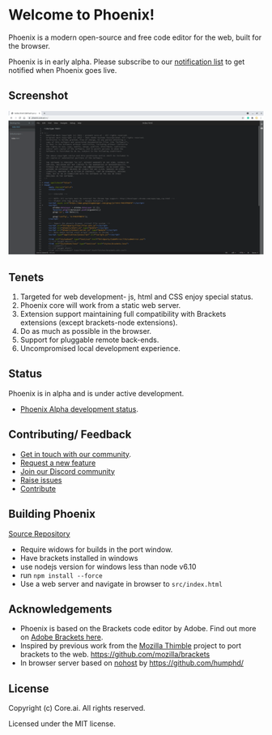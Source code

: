 # Welcome to Phoenix!

Phoenix is a modern open-source and free code editor for the web, built for the browser.


Phoenix is in early alpha.  Please subscribe to our [notification list](https://core.ai/) to get notified when Phoenix goes live. 

## Screenshot
![Phoenix](./phoenix.png)

## Tenets
1. Targeted for web development- js, html and CSS enjoy special status.
2. Phoenix core will work from a static web server.
3. Extension support maintaining full compatibility with Brackets extensions (except brackets-node extensions).
4. Do as much as possible in the browser.
5. Support for pluggable remote back-ends. 
6. Uncompromised local development experience.

## Status
Phoenix is in alpha and is under active development.
* [Phoenix Alpha development status](https://github.com/aicore/phoenix/issues/11).

## Contributing/ Feedback
* [Get in touch with our community](https://github.com/aicore/phoenix/discussions).
* [Request a new feature](https://github.com/aicore/phoenix/discussions/categories/ideas)
* [Join our Discord community](https://discord.gg/TwgBFCjVBd)
* [Raise issues](https://github.com/aicore/phoenix/issues)
* [Contribute](https://github.com/aicore/phoenix)

## Building Phoenix
[Source Repository](https://github.com/aicore/phoenix) 

* Require widows for builds in the port window.
* Have brackets installed in windows
* use nodejs version for windows less than node v6.10
* run `npm install --force`
* Use a web server and navigate in browser to `src/index.html`

## Acknowledgements
* Phoenix is based on the Brackets code editor by Adobe. Find out more on [Adobe Brackets here](https://github.com/adobe/brackets/).
* Inspired by previous work from the [Mozilla Thimble](https://github.com/mozilla/thimble.mozilla.org) project to port brackets to the web. https://github.com/mozilla/brackets
* In browser server based on [nohost](https://github.com/humphd/nohost) by https://github.com/humphd/


## License
Copyright (c) Core.ai. All rights reserved.

Licensed under the MIT license.
